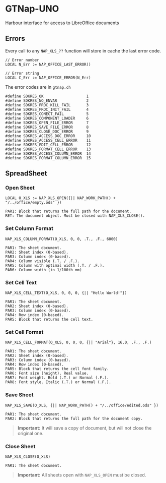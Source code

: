 # GTNap-UNO

Harbour interface for access to LibreOffice documents

## Errors

Every call to any `NAP_XLS_??` function will store in cache the last error code.

```
// Error number
LOCAL N_Err := NAP_OFFICE_LAST_ERROR()

// Error string
LOCAL C_Err := NAP_OFFICE_ERROR(N_Err)
```

The error codes are in `gtnap.ch`
```
#define SDKRES_OK                   1
#define SDKRES_NO_ENVAR             2
#define SDKRES_PROC_KILL_FAIL       3
#define SDKRES_PROC_INIT_FAIL       4
#define SDKRES_CONECT_FAIL          5
#define SDKRES_COMPONENT_LOADER     6
#define SDKRES_OPEN_FILE_ERROR      7
#define SDKRES_SAVE_FILE_ERROR      8
#define SDKRES_CLOSE_DOC_ERROR      9
#define SDKRES_ACCESS_DOC_ERROR     10
#define SDKRES_ACCESS_CELL_ERROR    11
#define SDKRES_EDIT_CELL_ERROR      12
#define SDKRES_FORMAT_CELL_ERROR    13
#define SDKRES_ACCESS_COLUMN_ERROR  14
#define SDKRES_FORMAT_COLUMN_ERROR  15
```

## SpreadSheet

### Open Sheet

```
LOCAL O_XLS := NAP_XLS_OPEN({|| NAP_WORK_PATH() + "/../office/empty.ods" })

PAR1: Block that returns the full path for the document.
RET: The document object. Must be closed with NAP_XLS_CLOSE().
```

### Set Column Format

```
NAP_XLS_COLUMN_FORMAT(O_XLS, 0, 0, .T., .F., 6000)

PAR1: The sheet document.
PAR2: Sheet index (0-based).
PAR3: Column index (0-based).
PAR4: Column visible (.T. / .F.).
PAR5: Column with optimal width (.T. / .F.).
PAR6: Column width (in 1/100th mm)
```


### Set Cell Text

```
NAP_XLS_CELL_TEXT(O_XLS, 0, 0, 0, {|| "Hello World!"})

PAR1: The sheet document.
PAR2: Sheet index (0-based).
PAR3: Column index (0-based).
PAR4: Row index (0-based).
PAR5: Block that returns the cell text.
```

### Set Cell Format

```
NAP_XLS_CELL_FORMAT(O_XLS, 0, 0, 0, {|| "Arial"}, 16.0, .F., .F.)

PAR1: The sheet document.
PAR2: Sheet index (0-based).
PAR3: Column index (0-based).
PAR4: Row index (0-based).
PAR5: Block that returns the cell font family.
PAR6: Font size (height). Real value.
PAR7: Font weight. Bold (.T.) or Normal (.F.).
PAR8: Font style. Italic (.T.) or Normal (.F.).
```

### Save Sheet

```
NAP_XLS_SAVE(O_XLS, {|| NAP_WORK_PATH() + "/../office/edited.ods" })

PAR1: The sheet document.
PAR2: Block that returns the full path for the document copy.
```
> **Important:** It will save a copy of document, but will not close the original one.

### Close Sheet

```
NAP_XLS_CLOSE(O_XLS)

PAR1: The sheet document.
```

> **Important:** All sheets open with `NAP_XLS_OPEN` must be closed.


